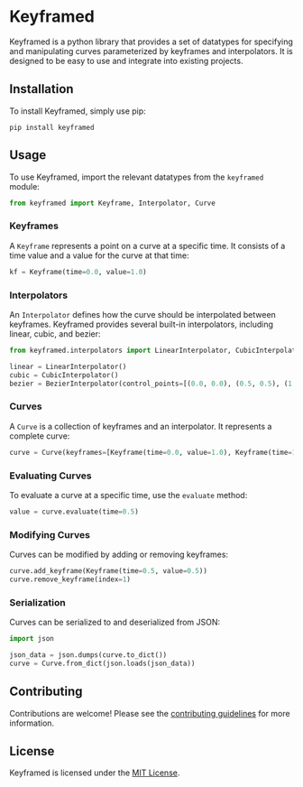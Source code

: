 # Keyframed

Keyframed is a python library that provides a set of datatypes for specifying and manipulating curves parameterized by keyframes and interpolators. It is designed to be easy to use and integrate into existing projects.

## Installation

To install Keyframed, simply use pip:

```
pip install keyframed
```

## Usage

To use Keyframed, import the relevant datatypes from the `keyframed` module:

```python
from keyframed import Keyframe, Interpolator, Curve
```

### Keyframes

A `Keyframe` represents a point on a curve at a specific time. It consists of a time value and a value for the curve at that time:

```python
kf = Keyframe(time=0.0, value=1.0)
```

### Interpolators

An `Interpolator` defines how the curve should be interpolated between keyframes. Keyframed provides several built-in interpolators, including linear, cubic, and bezier:

```python
from keyframed.interpolators import LinearInterpolator, CubicInterpolator, BezierInterpolator

linear = LinearInterpolator()
cubic = CubicInterpolator()
bezier = BezierInterpolator(control_points=[(0.0, 0.0), (0.5, 0.5), (1.0, 1.0)])
```

### Curves

A `Curve` is a collection of keyframes and an interpolator. It represents a complete curve:

```python
curve = Curve(keyframes=[Keyframe(time=0.0, value=1.0), Keyframe(time=1.0, value=0.0)], interpolator=linear)
```

### Evaluating Curves

To evaluate a curve at a specific time, use the `evaluate` method:

```python
value = curve.evaluate(time=0.5)
```

### Modifying Curves

Curves can be modified by adding or removing keyframes:

```python
curve.add_keyframe(Keyframe(time=0.5, value=0.5))
curve.remove_keyframe(index=1)
```

### Serialization

Curves can be serialized to and deserialized from JSON:

```python
import json

json_data = json.dumps(curve.to_dict())
curve = Curve.from_dict(json.loads(json_data))
```

## Contributing

Contributions are welcome! Please see the [contributing guidelines](CONTRIBUTING.md) for more information.

## License

Keyframed is licensed under the [MIT License](LICENSE).
